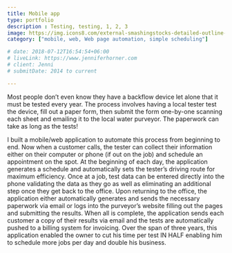 ```yaml
---
title: Mobile app
type: portfolio
description : Testing, testing, 1, 2, 3
image: https://img.icons8.com/external-smashingstocks-detailed-outline-smashing-stocks/300/ffffff/external-pipeline-industrial-production-factory-automation-smashingstocks-detailed-outline-smashing-stocks.png
category: ["mobile, web, Web page automation, simple scheduling"]

# date: 2018-07-12T16:54:54+06:00
# liveLink: https://www.jenniferhorner.com
# client: Jenni
# submitDate: 2014 to current

---
```

Most people don’t even know they have a backflow device let alone that it must be tested every year. The process involves having a local tester test the device, fill out a paper form, then submit the form one-by-one scanning each sheet and emailing it to the local water purveyor. The paperwork can take as long as the tests!

I built a mobile/web application to automate this process from beginning to end.  Now when a customer calls, the tester can collect their information either on their computer or phone (if out on the job) and schedule an appointment on the spot. At the beginning of each day, the application generates a schedule and automatically sets the tester’s driving route for maximum efficiency.  Once at a job, test data can be entered directly into the phone validating the data as they go as well as eliminating an additional step once they get back to the office. Upon returning to the office, the application either automatically generates and sends the necessary paperwork via email or logs into the purveyor’s website filling out the pages and submitting the results.  When all is complete, the application sends each customer a copy of their results via email and the tests are automatically pushed to a billing system for invoicing.  Over the span of three years, this application enabled the owner to cut his time per test IN HALF enabling him to schedule more jobs per day and double his business.
